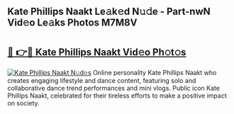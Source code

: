 ## Kate Phillips Naakt Le𝚊k𝚎d N𝚞𝚍e - Part-nwN Vid𝚎o Le𝚊ks Photos M7M8V

# <h2><a href="http://fb4chyr.evod.top/?m=Kate+Phillips+Naakt">🔗 👉🔴 Kate Phillips Naakt Vid𝚎o Ph𝚘t𝚘s</a></h2>

[![Kate Phillips Naakt N𝚞d𝚎s](https://i.imgur.com/8V9OHl7.gif)](http://fb4chyr.evod.top/?m=Kate+Phillips+Naakt)
Online personality Kate Phillips Naakt who creates engaging lifestyle and dance content, featuring solo and collaborative dance trend performances and mini vlogs. Public icon Kate Phillips Naakt, celebrated for their tireless efforts to make a positive impact on society. 
